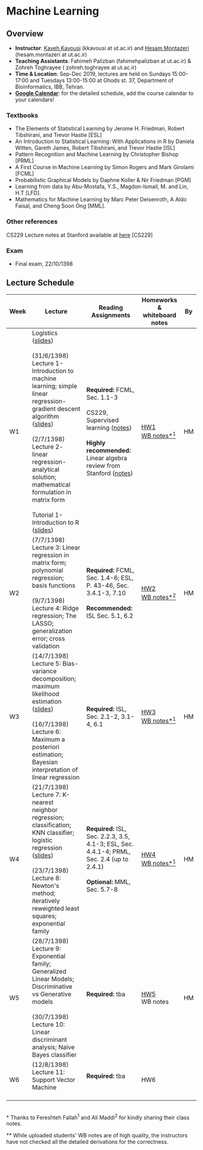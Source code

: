 # Machine Learning 

## Overview
- **Instructor**: [Kaveh Kavousi](http://cbb.ut.ac.ir) (kkavousi at ut.ac.ir) and [Hesam Montazeri](http://lcbb.ut.ac.ir) (hesam.montazeri at ut.ac.ir)
- **Teaching Assistants**: Fahimeh Palizban (fahimehpalizban at ut.ac.ir) & Zohreh Toghrayee ( zohreh.toghrayee at ut.ac.ir)
- **Time & Location**: Sep-Dec 2019, lectures are held on Sundays 15:00-17:00 and Tuesdays 13:00-15:00 at Ghods st. 37, Department of Bioinformatics, IBB, Tehran.
- **[Google Calendar](https://calendar.google.com/calendar/embed?src=kcusveuj8kebja2cjf909fu8kk%40group.calendar.google.com&ctz=Asia%2FTehran)**: for the detailed schedule, add the course calendar to your calendars!

### Textbooks
- The Elements of Statistical Learning by Jerome H. Friedman, Robert Tibshirani, and Trevor Hastie [ESL]
- An Introduction to Statistical Learning: With Applications in R by Daniela Witten, Gareth James, Robert Tibshirani, and Trevor Hastie [ISL]
- Pattern Recognition and Machine Learning by Christopher Bishop  [PRML]
- A First Course in Machine Learning by Simon Rogers and Mark Girolami [FCML]
- Probabilistic Graphical Models by Daphne Koller & Nir Friedman [PGM]
- Learning from data by Abu-Mostafa, Y.S., Magdon-Ismail, M. and Lin, H.T [LFD].
- Mathematics for Machine Learning by Marc Peter Deisenroth, A Aldo Faisal, and Cheng Soon Ong [MML].

### Other references
CS229 Lecture notes at Stanford available at [here](http://cs229.stanford.edu/syllabus.html) [CS229] 

### Exam
- Final exam, 22/10/1398

## Lecture Schedule 

Week | Lecture | Reading Assignments | Homeworks & whiteboard notes | By |
 ------------- | -------------------------- | ------------- | ------------- | ------ |
W1 | Logistics ([slides](lectures/W01-L00-logistics.pdf)) <br> <br> (31/6/1398) Lecture 1- Introduction to machine learning; simple linear regression- gradient descent algorithm ([slides](lectures/W01-L01-Introduction-to-ML.pdf)) <br> <br> (2/7/1398) Lecture 2- linear regression- analytical solution; mathematical formulation in matrix form <br>  <br> Tutorial 1- Introduction to R ([slides](tutorials/Tut01-introduction-to-R.pdf)) | **Required:** FCML, Sec. 1.1-3 <br> <br> CS229, Supervised learning ([notes](http://cs229.stanford.edu/summer2019/cs229-notes1.pdf))  <br> <br>  **Highly recommended:** Linear algebra review from Stanford ([notes](http://cs229.stanford.edu/summer2019/cs229-linalg.pdf)) | [HW1](homeworks/HW1.pdf) <br> [WB notes*<sup>1</sup>](lectures/W01-WB-notes.pdf)| HM |
W2 | (7/7/1398) Lecture 3: Linear regression in matrix form; polynomial regression; basis functions <br> <br> (9/7/1398) Lecture 4: Ridge regression; The LASSO; generalization error; cross validation  | **Required:** FCML, Sec. 1.4-6; ESL, P. 43-46, Sec. 3.4.1-3, 7.10 <br> <br> **Recommended:** ISL Sec. 5.1, 6.2   | [HW2](homeworks/HW2.pdf) <br> [WB notes*<sup>2</sup>](lectures/W02-WB-notes.pdf)  | HM |
W3 | (14/7/1398) Lecture 5: Bias-variance decomposition; maximum likelihood estimation ([slides](lectures/W03-L05-regularization-bias-variance-tradeoff.pdf)) <br> <br> (16/7/1398) Lecture 6: Maximum a posteriori estimation; Bayesian interpretation of linear regression  | **Required:** ISL, Sec. 2.1-2, 3.1-4, 6.1   | [HW3](homeworks/HW3.pdf) <br> [WB notes*<sup>1</sup>](lectures/W03-WB-notes.pdf)  | HM |
W4 | (21/7/1398) Lecture 7: K-nearest neighbor regression; classification; KNN classifier; logistic regression ([slides](lectures/W04-L07-KNN-classification.pdf)) <br> <br> (23/7/1398) Lecture 8: Newton's method; iteratively reweighted least squares; exponential family | **Required:** ISL, Sec. 2.2.3, 3.5, 4.1-3; ESL, Sec. 4.4.1-4; PRML, Sec. 2.4 (up to 2.4.1)   <br> <br>  **Optional:** MML, Sec. 5.7-8   | [HW4](homeworks/HW4.pdf)  <br> [WB notes*<sup>1</sup>](lectures/W04-WB-notes.pdf) | HM |
W5 | (28/7/1398) Lecture 9: Exponential family; Generalized Linear Models; Discriminative vs Generative models <br> <br> (30/7/1398) Lecture 10:  Linear discriminant analysis; Naïve Bayes classifier | **Required:** tba  <br> <br> | [HW5](homeworks/HW5.pdf)  <br>  WB notes | HM |
W6 | (12/8/1398) Lecture 11: Support Vector Machine <br> <br> | **Required:** tba  <br> <br> | HW6  |  |
<br>
* Thanks to Fereshteh Fallah<sup>1</sup> and Ali Maddi<sup>2</sup> for kindly sharing their class notes. 

** While uploaded students' WB notes are of high quality, the instructors have not checked all the detailed derivations for the correctness.




